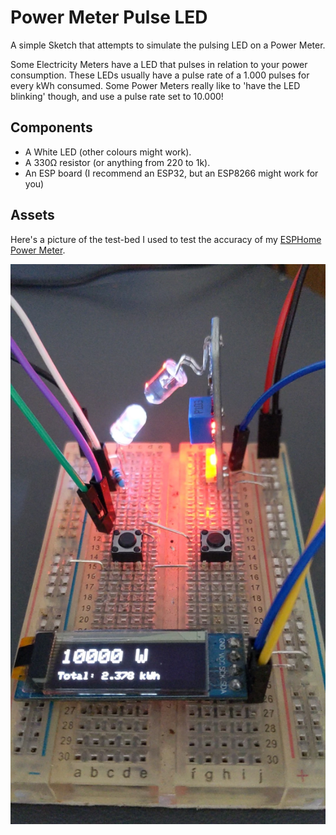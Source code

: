 Power Meter Pulse LED
=====================

A simple Sketch that attempts to simulate the pulsing LED on a Power Meter.

Some Electricity Meters have a LED that pulses in relation to your power consumption.
These LEDs usually have a pulse rate of a 1.000 pulses for every kWh consumed.
Some Power Meters really like to 'have the LED blinking' though, and use a pulse rate set to 10.000!

Components
----------

* A White LED (other colours might work).
* A 330Ω resistor (or anything from 220 to 1k).
* An ESP board (I recommend an ESP32, but an ESP8266 might work for you)

Assets
------
Here's a picture of the test-bed I used to test the accuracy of my [ESPHome Power Meter](https://github.com/zenzay/esphome-projects/tree/main/power-meter).

![pulse_led_test_bed](./assets/images/power_meter_test_bed.jpg)

